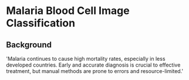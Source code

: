# Malaria Blood Cell Image Classification

## Background
'Malaria continues to cause high mortality rates, especially in less developed countries. Early and accurate diagnosis is crucial to effective treatment, but manual methods are prone to errors and resource-limited.'
